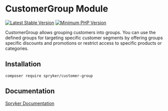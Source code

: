 # CustomerGroup Module
[![Latest Stable Version](https://poser.pugx.org/spryker/customer-group/v/stable.svg)](https://packagist.org/packages/spryker/customer-group)
[![Minimum PHP Version](https://img.shields.io/badge/php-%3E%3D%207.4-8892BF.svg)](https://php.net/)

CustomerGroup allows grouping customers into groups. You can use the defined groups for targeting specific customer segments by offering groups specific discounts and promotions or restrict access to specific products or categories.

## Installation

```
composer require spryker/customer-group
```

## Documentation

[Spryker Documentation](https://docs.spryker.com)
